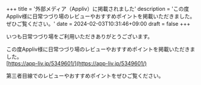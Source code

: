 +++
title = '外部メディア（Appliv）に掲載されました'
description = 'この度Appliv様に日常つづり場のレビューやおすすめポイントを掲載いただきました。ぜひご覧ください。'
date = 2024-02-03T10:31:46+09:00
draft = false
+++

いつも日常つづり場をご利用いただきありがとうございます。

この度Appliv様に日常つづり場のレビューやおすすめポイントを掲載いただきました。  
[https://app-liv.jp/5349601/](https://app-liv.jp/5349601/)

第三者目線でのレビューやおすすめポイントをぜひご覧ください。